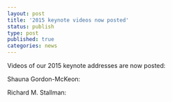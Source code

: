 ```yaml
---
layout: post
title: '2015 keynote videos now posted'
status: publish
type: post
published: true
categories: news
---
```


Videos of our 2015 keynote addresses are now posted:

Shauna Gordon-McKeon:

Richard M. Stallman: 
